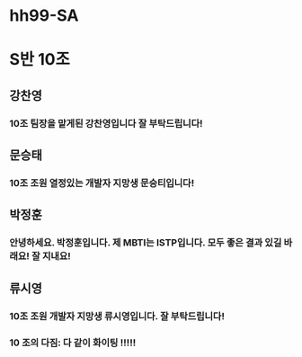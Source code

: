 # hh99-SA

# S반 10조

## 강찬영
### 10조 팀장을 맡게된 강찬영입니다 잘 부탁드립니다!

## 문승태
### 10조 조원 열정있는 개발자 지망생 문승티입니다!

## 박정훈
### 안녕하세요. 박정훈입니다. 제 MBTI는 ISTP입니다. 모두 좋은 결과 있길 바래요! 잘 지내요!

## 류시영
### 10조 조원 개발자 지망생 류시영입니다. 잘 부탁드립니다! 

### 10 조의 다짐: 다 같이 화이팅 !!!!!

